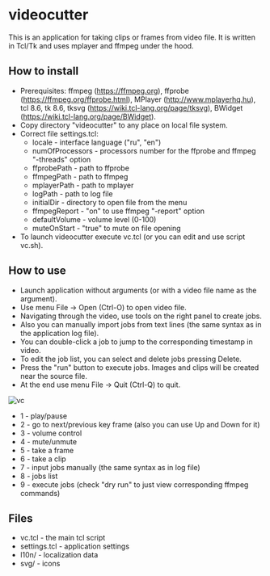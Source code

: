 # videocutter
This is an application for taking clips or frames from video file. It is written in Tcl/Tk and uses mplayer and ffmpeg under the hood.

## How to install
* Prerequisites: ffmpeg (https://ffmpeg.org), ffprobe (https://ffmpeg.org/ffprobe.html), MPlayer (http://www.mplayerhq.hu), tcl 8.6, tk 8.6, tksvg (https://wiki.tcl-lang.org/page/tksvg), BWidget (https://wiki.tcl-lang.org/page/BWidget).
* Copy directory "videocutter" to any place on local file system.
* Correct file settings.tcl:
  * locale - interface language ("ru", "en")
  * numOfProcessors - processors number for the ffprobe and ffmpeg "-threads" option
  * ffprobePath - path to ffprobe
  * ffmpegPath - path to ffmpeg
  * mplayerPath - path to mplayer
  * logPath - path to log file
  * initialDir - directory to open file from the menu
  * ffmpegReport - "on" to use ffmpeg "-report" option
  * defaultVolume - volume level (0-100)
  * muteOnStart - "true" to mute on file opening
* To launch videocutter execute vc.tcl (or you can edit and use script vc.sh).

## How to use
* Launch application without arguments (or with a video file name as the argument).
* Use menu File -> Open (Ctrl-O) to open video file.
* Navigating through the video, use tools on the right panel to create jobs.
* Also you can manually import jobs from text lines (the same syntax as in the application log file).
* You can double-click a job to jump to the corresponding timestamp in video.
* To edit the job list, you can select and delete jobs pressing Delete.
* Press the "run" button to execute jobs. Images and clips will be created near the source file.
* At the end use menu File -> Quit (Ctrl-Q) to quit.

![vc](https://user-images.githubusercontent.com/764089/226156443-a2a9e73f-037d-43c0-a8af-b0a20a6fcc2f.png)
* 1 - play/pause
* 2 - go to next/previous key frame (also you can use Up and Down for it)
* 3 - volume control
* 4 - mute/unmute
* 5 - take a frame
* 6 - take a clip
* 7 - input jobs manually (the same syntax as in log file)
* 8 - jobs list
* 9 - execute jobs (check "dry run" to just view corresponding ffmpeg commands)

## Files
* vc.tcl - the main tcl script
* settings.tcl - application settings
* l10n/ - localization data
* svg/ - icons
